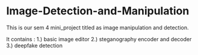 # Image-Detection-and-Manipulation
This is our sem 4 mini_project titled as image manipulation and detection.

It contains : 
1.) basic image editor 
2.) steganography encoder and decoder 
3.) deepfake detection
